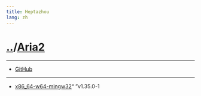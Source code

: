 ```yaml
---
title: Heptazhou
lang: zh
---
```


#	[..](..)/[Aria2](https://github.com/Heptazhou/src/tree/master/docs/69f7to88ijyqjnodjrzkbiyy6)
*****
+	[GitHub](https://github.com/Mingmiao/aria2)

*****
+	[x86_64-w64-mingw32](https://www.mediafire.com/folder/mzq365nhpg8ps/x86_64-w64-mingw32)<q>	</q>v1.35.0-1
